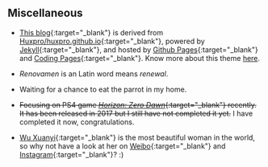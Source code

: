 ## Miscellaneous

- [This blog](https://github.com/Renovamen/renovamen.github.io){:target="_blank"} is derived from [Huxpro/huxpro.github.io](https://github.com/Huxpro/huxpro.github.io){:target="_blank"}, powered by [Jekyll](https://jekyllrb.com/){:target="_blank"}, and hosted by [Github Pages](https://pages.github.com/){:target="_blank"} and [Coding Pages](https://coding.net/){:target="_blank"}. Know more about this theme [here](/theme).

- *Renovamen* is an Latin word means *renewal*.

- Waiting for a chance to eat the parrot in my home.

- ~~Focusing on PS4 game [*Horizon: Zero Dawn*](https://www.guerrilla-games.com/play/horizon){:target="_blank"} recently. It has been released in 2017 but I still have not completed it yet.~~ I have completed it now, congratulations.

- [Wu Xuanyi](https://en.wikipedia.org/wiki/Wu_Xuanyi){:target="_blank"} is the most beautiful woman in the world, so why not have a look at her on [Weibo](https://weibo.com/xuanyi0808){:target="_blank"} and [Instagram](https://www.instagram.com/w.xuanyi0126/){:target="_blank"}? :)

&nbsp;